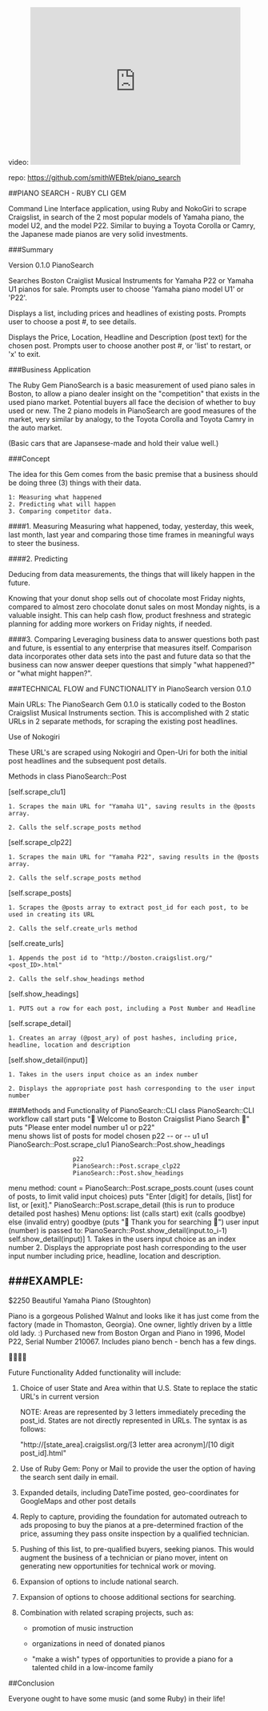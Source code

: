 video:  <iframe width="420" height="315" src="https://www.youtube.com/embed/A_jb0Iv6pEE" frameborder="0" allowfullscreen></iframe>


repo: https://github.com/smithWEBtek/piano_search


##PIANO SEARCH - RUBY CLI GEM

Command Line Interface application, using Ruby and NokoGiri to scrape Craigslist, in search of the 2 most popular models of Yamaha piano, the model U2, and the model P22. Similar to buying a Toyota Corolla or Camry, the Japanese made pianos are very solid investments.


###Summary

Version 0.1.0 PianoSearch

Searches Boston Craiglist Musical Instruments for Yamaha P22 or Yamaha U1 pianos for sale.
Prompts user to choose 'Yamaha piano model U1' or 'P22'.

Displays a list, including prices and headlines of existing posts.
Prompts user to choose a post #, to see details.

Displays the Price, Location, Headline and Description (post text) for the chosen post.
Prompts user to choose another post #, or 'list' to restart, or 'x' to exit.

 

###Business Application

The Ruby Gem PianoSearch is a basic measurement of used piano sales in Boston, to allow a piano dealer insight on the "competition" that exists in the used piano market. Potential buyers all face the decision of whether to buy used or new. The 2 piano models in PianoSearch are good measures of the market, very similar by analogy, to the Toyota Corolla and Toyota Camry in the auto market.

(Basic cars that are Japansese-made and hold their value well.)

 

###Concept

The idea for this Gem comes from the basic premise that a business should be doing three (3) things with their data.

    1: Measuring what happened   
    2. Predicting what will happen  
    3. Comparing competitor data. 

####1. Measuring
Measuring what happened, today, yesterday, this week, last month, last year and comparing those time frames in meaningful ways to steer the business.

####2. Predicting

Deducing from data measurements, the things that will likely happen in the future.

Knowing that your donut shop sells out of chocolate most Friday nights, compared to almost zero chocolate donut sales on most Monday nights, is a valuable insight. This can help cash flow, product freshness and strategic planning for adding more workers on Friday nights, if needed.

####3. Comparing
Leveraging business data to answer questions both past and future, is essential to any enterprise that measures itself. Comparison data incorporates other data sets into the past and future data so that the business can now answer deeper questions that simply "what happened?" or "what might happen?".


###TECHNICAL FLOW and FUNCTIONALITY in PianoSearch version 0.1.0

Main URLs:
The PianoSearch Gem 0.1.0 is statically coded to the Boston Craigslist Musical Instruments section. This is accomplished with 2 static URLs in 2 separate methods, for scraping the existing post headlines.

Use of Nokogiri

These URL's are scraped using Nokogiri and Open-Uri for both the initial post headlines and the subsequent post details.

Methods in class PianoSearch::Post

[self.scrape_clu1] 

    1. Scrapes the main URL for "Yamaha U1", saving results in the @posts array.

    2. Calls the self.scrape_posts method

[self.scrape_clp22]

    1. Scrapes the main URL for "Yamaha P22", saving results in the @posts array.

    2. Calls the self.scrape_posts method

[self.scrape_posts]

    1. Scrapes the @posts array to extract post_id for each post, to be used in creating its URL

    2. Calls the self.create_urls method

[self.create_urls] 

    1. Appends the post id to "http://boston.craigslist.org/"<post_ID>.html"

    2. Calls the self.show_headings method

[self.show_headings]

    1. PUTS out a row for each post, including a Post Number and Headline

[self.scrape_detail]

    1. Creates an array (@post_ary) of post hashes, including price, headline, location and description

[self.show_detail(input)]

    1. Takes in the users input choice as an index number

    2. Displays the appropriate post hash corresponding to the user input number

 

###Methods and Functionality of PianoSearch::CLI
class PianoSearch::CLI workflow
call
    start
        puts "🎹  Welcome to Boston Craigslist Piano Search 🎹"
        puts "Please enter model number u1 or p22"    
            menu shows list of posts for model chosen
                p22 -- or --  u1
                      u1
                      PianoSearch::Post.scrape_clu1
                      PianoSearch::Post.show_headings
 
                      p22
                      PianoSearch::Post.scrape_clp22
                      PianoSearch::Post.show_headings

  menu method:
    count = PianoSearch::Post.scrape_posts.count (uses count of posts, to limit valid input choices)
    puts "Enter [digit] for details, [list] for list, or [exit]."
    PianoSearch::Post.scrape_detail (this is run to produce detailed post hashes)
    Menu options:
      list (calls start)
      exit (calls goodbye)
      else (invalid entry)
      goodbye (puts "🎹 Thank you for searching 🎹")
      user input (number) is passed to:
        PianoSearch::Post.show_detail(input.to_i-1)
            self.show_detail(input)]
                1. Takes in the users input choice as an index number
                2. Displays the appropriate post hash corresponding to the user input number including price, headline, location and description.

###EXAMPLE:
--------------------------------------------------------------------------------
$2250  Beautiful Yamaha Piano   (Stoughton)

Piano is a gorgeous Polished Walnut and looks like it has just come from the factory (made in Thomaston, Georgia). One owner, lightly driven by a little old lady. :) Purchased new from Boston Organ and Piano in 1996, Model P22, Serial Number 210067. Includes piano bench - bench has a few dings.

🎹🎹🎹🎹


Future Functionality
Added functionality will include:

1. Choice of user State and Area within that U.S. State to replace the static URL's in current version

   NOTE: Areas are represented by 3 letters immediately preceding the post_id. States are not directly represented in URLs.  The syntax is as follows:   

   "http://[state_area].craigslist.org/[3 letter area acronym]/[10 digit post_id].html"

2. Use of Ruby Gem: Pony or Mail to provide the user the option of having the search sent daily in email.

3. Expanded details, including DateTime posted, geo-coordinates for GoogleMaps and other post details

4. Reply to capture, providing the foundation for automated outreach to ads proposing to buy the pianos at a pre-determined fraction of the price, assuming they pass onsite inspection by a qualified technician.

5. Pushing of this list, to pre-qualified buyers, seeking pianos. This would augment the business of a technician or piano mover, intent on generating new opportunities for technical work or moving.

6. Expansion of options to include national search.

7. Expansion of options to choose additional sections for searching.

8. Combination with related scraping projects, such as:

    - promotion of music instruction

    - organizations in need of donated pianos

    - "make a wish" types of opportunities to provide a piano for a talented child in a low-income family

##Conclusion

Everyone ought to have some music (and some Ruby) in their life!